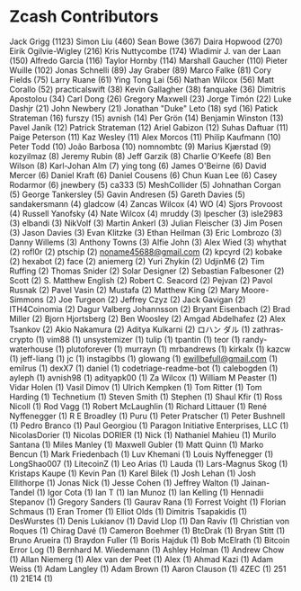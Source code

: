 Zcash Contributors
==================

Jack Grigg (1123)
Simon Liu (460)
Sean Bowe (367)
Daira Hopwood (270)
Eirik Ogilvie-Wigley (216)
Kris Nuttycombe (174)
Wladimir J. van der Laan (150)
Alfredo Garcia (116)
Taylor Hornby (114)
Marshall Gaucher (110)
Pieter Wuille (102)
Jonas Schnelli (89)
Jay Graber (89)
Marco Falke (81)
Cory Fields (75)
Larry Ruane (61)
Ying Tong Lai (56)
Nathan Wilcox (56)
Matt Corallo (52)
practicalswift (38)
Kevin Gallagher (38)
fanquake (36)
Dimitris Apostolou (34)
Carl Dong (26)
Gregory Maxwell (23)
Jorge Timón (22)
Luke Dashjr (21)
John Newbery (21)
Jonathan "Duke" Leto (18)
syd (16)
Patick Strateman (16)
furszy (15)
avnish (14)
Per Grön (14)
Benjamin Winston (13)
Pavel Janík (12)
Patrick Strateman (12)
Ariel Gabizon (12)
Suhas Daftuar (11)
Paige Peterson (11)
Kaz Wesley (11)
Alex Morcos (11)
Philip Kaufmann (10)
Peter Todd (10)
João Barbosa (10)
nomnombtc (9)
Marius Kjærstad (9)
kozyilmaz (8)
Jeremy Rubin (8)
Jeff Garzik (8)
Charlie O'Keefe (8)
Ben Wilson (8)
Karl-Johan Alm (7)
ying tong (6)
James O'Beirne (6)
David Mercer (6)
Daniel Kraft (6)
Daniel Cousens (6)
Chun Kuan Lee (6)
Casey Rodarmor (6)
jnewbery (5)
ca333 (5)
MeshCollider (5)
Johnathan Corgan (5)
George Tankersley (5)
Gavin Andresen (5)
Gareth Davies (5)
sandakersmann (4)
gladcow (4)
Zancas Wilcox (4)
WO (4)
Sjors Provoost (4)
Russell Yanofsky (4)
Nate Wilcox (4)
mruddy (3)
lpescher (3)
isle2983 (3)
elbandi (3)
NikVolf (3)
Martin Ankerl (3)
Julian Fleischer (3)
Jim Posen (3)
Jason Davies (3)
Evan Klitzke (3)
Ethan Heilman (3)
Eric Lombrozo (3)
Danny Willems (3)
Anthony Towns (3)
Alfie John (3)
Alex Wied (3)
whythat (2)
rofl0r (2)
ptschip (2)
noname45688@gmail.com (2)
kpcyrd (2)
kobake (2)
hexabot (2)
face (2)
aniemerg (2)
Yuri Zhykin (2)
UdjinM6 (2)
Tim Ruffing (2)
Thomas Snider (2)
Solar Designer (2)
Sebastian Falbesoner (2)
Scott (2)
S. Matthew English (2)
Robert C. Seacord (2)
Pejvan (2)
Pavol Rusnak (2)
Pavel Vasin (2)
Mustafa (2)
Matthew King (2)
Mary Moore-Simmons (2)
Joe Turgeon (2)
Jeffrey Czyz (2)
Jack Gavigan (2)
ITH4Coinomia (2)
Dagur Valberg Johannsson (2)
Bryant Eisenbach (2)
Brad Miller (2)
Bjorn Hjortsberg (2)
Ben Woosley (2)
Amgad Abdelhafez (2)
Alex Tsankov (2)
Akio Nakamura (2)
Aditya Kulkarni (2)
ロハン ダル (1)
zathras-crypto (1)
vim88 (1)
unsystemizer (1)
tulip (1)
tpantin (1)
teor (1)
randy-waterhouse (1)
plutoforever (1)
murrayn (1)
mrbandrews (1)
kirkalx (1)
kazcw (1)
jeff-liang (1)
jc (1)
instagibbs (1)
glowang (1)
ewillbefull@gmail.com (1)
emilrus (1)
dexX7 (1)
daniel (1)
codetriage-readme-bot (1)
calebogden (1)
ayleph (1)
avnish98 (1)
adityapk00 (1)
Za Wilcox (1)
William M Peaster (1)
Vidar Holen (1)
Vasil Dimov (1)
Ulrich Kempken (1)
Tom Ritter (1)
Tom Harding (1)
Technetium (1)
Steven Smith (1)
Stephen (1)
Shaul Kfir (1)
Ross Nicoll (1)
Rod Vagg (1)
Robert McLaughlin (1)
Richard Littauer (1)
René Nyffenegger (1)
R E Broadley (1)
Puru (1)
Peter Pratscher (1)
Peter Bushnell (1)
Pedro Branco (1)
Paul Georgiou (1)
Paragon Initiative Enterprises, LLC (1)
NicolasDorier (1)
Nicolas DORIER (1)
Nick (1)
Nathaniel Mahieu (1)
Murilo Santana (1)
Miles Manley (1)
Maxwell Gubler (1)
Matt Quinn (1)
Marko Bencun (1)
Mark Friedenbach (1)
Luv Khemani (1)
Louis Nyffenegger (1)
LongShao007 (1)
LitecoinZ (1)
Leo Arias (1)
Lauda (1)
Lars-Magnus Skog (1)
Kristaps Kaupe (1)
Kevin Pan (1)
Karel Bilek (1)
Josh Lehan (1)
Josh Ellithorpe (1)
Jonas Nick (1)
Jesse Cohen (1)
Jeffrey Walton (1)
Jainan-Tandel (1)
Igor Cota (1)
Ian T (1)
Ian Munoz (1)
Ian Kelling (1)
Hennadii Stepanov (1)
Gregory Sanders (1)
Gaurav Rana (1)
Forrest Voight (1)
Florian Schmaus (1)
Eran Tromer (1)
Elliot Olds (1)
Dimitris Tsapakidis (1)
DesWurstes (1)
Denis Lukianov (1)
David Llop (1)
Dan Raviv (1)
Christian von Roques (1)
Chirag Davé (1)
Cameron Boehmer (1)
BtcDrak (1)
Bryan Stitt (1)
Bruno Arueira (1)
Braydon Fuller (1)
Boris Hajduk (1)
Bob McElrath (1)
Bitcoin Error Log (1)
Bernhard M. Wiedemann (1)
Ashley Holman (1)
Andrew Chow (1)
Allan Niemerg (1)
Alex van der Peet (1)
Alex (1)
Ahmad Kazi (1)
Adam Weiss (1)
Adam Langley (1)
Adam Brown (1)
Aaron Clauson (1)
4ZEC (1)
251 (1)
21E14 (1)
